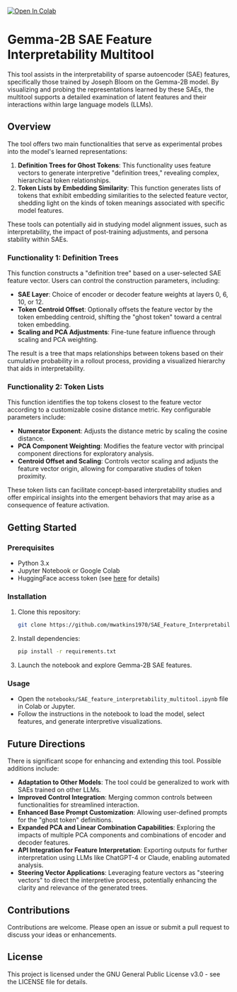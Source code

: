 [![Open In Colab](https://colab.research.google.com/assets/colab-badge.svg)](https://colab.research.google.com/github/mwatkins1970/SAE_Feature_Interpretability_Tool/blob/main/notebooks/SAE_feature_interpretability_multitool.ipynb)

# Gemma-2B SAE Feature Interpretability Multitool

This tool assists in the interpretability of sparse autoencoder (SAE) features, specifically those trained by Joseph Bloom on the Gemma-2B model. By visualizing and probing the representations learned by these SAEs, the multitool supports a detailed examination of latent features and their interactions within large language models (LLMs). 

## Overview

The tool offers two main functionalities that serve as experimental probes into the model's learned representations:

1. **Definition Trees for Ghost Tokens**: This functionality uses feature vectors to generate interpretive "definition trees," revealing complex, hierarchical token relationships.
2. **Token Lists by Embedding Similarity**: This function generates lists of tokens that exhibit embedding similarities to the selected feature vector, shedding light on the kinds of token meanings associated with specific model features.

These tools can potentially aid in studying model alignment issues, such as interpretability, the impact of post-training adjustments, and persona stability within SAEs. 

### Functionality 1: Definition Trees

This function constructs a "definition tree" based on a user-selected SAE feature vector. Users can control the construction parameters, including:

- **SAE Layer**: Choice of encoder or decoder feature weights at layers 0, 6, 10, or 12.
- **Token Centroid Offset**: Optionally offsets the feature vector by the token embedding centroid, shifting the "ghost token" toward a central token embedding.
- **Scaling and PCA Adjustments**: Fine-tune feature influence through scaling and PCA weighting.

The result is a tree that maps relationships between tokens based on their cumulative probability in a rollout process, providing a visualized hierarchy that aids in interpretability.

### Functionality 2: Token Lists

This function identifies the top tokens closest to the feature vector according to a customizable cosine distance metric. Key configurable parameters include:

- **Numerator Exponent**: Adjusts the distance metric by scaling the cosine distance.
- **PCA Component Weighting**: Modifies the feature vector with principal component directions for exploratory analysis.
- **Centroid Offset and Scaling**: Controls vector scaling and adjusts the feature vector origin, allowing for comparative studies of token proximity.

These token lists can facilitate concept-based interpretability studies and offer empirical insights into the emergent behaviors that may arise as a consequence of feature activation.

## Getting Started

### Prerequisites
- Python 3.x
- Jupyter Notebook or Google Colab
- HuggingFace access token (see [here](https://huggingface.co/docs/hub/security-tokens) for details)

### Installation
1. Clone this repository:
    ```bash
    git clone https://github.com/mwatkins1970/SAE_Feature_Interpretability_Tool.git
    ```
2. Install dependencies:
    ```bash
    pip install -r requirements.txt
    ```
3. Launch the notebook and explore Gemma-2B SAE features.

### Usage
- Open the `notebooks/SAE_feature_interpretability_multitool.ipynb` file in Colab or Jupyter.
- Follow the instructions in the notebook to load the model, select features, and generate interpretive visualizations.

## Future Directions

There is significant scope for enhancing and extending this tool. Possible additions include:

- **Adaptation to Other Models**: The tool could be generalized to work with SAEs trained on other LLMs.
- **Improved Control Integration**: Merging common controls between functionalities for streamlined interaction.
- **Enhanced Base Prompt Customization**: Allowing user-defined prompts for the "ghost token" definitions.
- **Expanded PCA and Linear Combination Capabilities**: Exploring the impacts of multiple PCA components and combinations of encoder and decoder features.
- **API Integration for Feature Interpretation**: Exporting outputs for further interpretation using LLMs like ChatGPT-4 or Claude, enabling automated analysis.
- **Steering Vector Applications**: Leveraging feature vectors as "steering vectors" to direct the interpretive process, potentially enhancing the clarity and relevance of the generated trees.

## Contributions

Contributions are welcome. Please open an issue or submit a pull request to discuss your ideas or enhancements.

## License

This project is licensed under the GNU General Public License v3.0 - see the LICENSE file for details.

